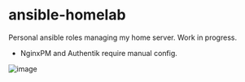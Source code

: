 # ansible-homelab
Personal ansible roles managing my home server. Work in progress.
- NginxPM and Authentik require manual config.

![image](https://github.com/tarosbubbletea/ansible-homelab/assets/6438425/bdb25bf8-0dc7-47da-9374-cae6a4d2ee5a)
